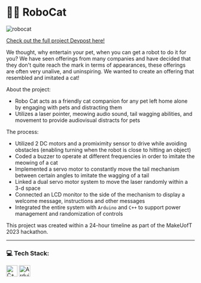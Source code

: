 # 🤖🐱 RoboCat

![robocat](https://github.com/reaahuja/MakeUofT/assets/98338848/b327e934-1859-4a3a-bb55-79d4368b5c38)

[Check out the full project Devpost here!](https://devpost.com/software/robo-cat)

We thought, why entertain your pet, when you can get a robot to do it for you? We have seen offerings from many companies and have decided that they don't quite reach the mark in terms of appearances, these offerings are often very unalive, and uninspiring. We wanted to create an offering that resembled and imitated a cat!

About the project:
- Robo Cat acts as a friendly cat companion for any pet left home alone by engaging with pets and distracting them
- Utilizes a laser pointer, meowing audio sound, tail wagging abilities, and movement to provide audiovisual distracts for pets

The process:
- Utilized 2 DC motors and a promiximity sensor to drive while avoiding obstacles (enabling turning when the robot is close to hitting an object)
- Coded a buzzer to operate at different frequencies in order to imitate the meowing of a cat
- Implemented a servo motor to constantly move the tail mechanism between certain angles to imitate the wagging of a tail
- Linked a dual servo motor system to move the laser randomly within a 3-d space
- Connected an LCD monitor to the side of the mechanism to display a welcome message, instructions and other messages
- Integrated the entire system with `Arduino` and `C++` to support power management and randomization of controls

This project was created within a 24-hour timeline as part of the MakeUofT 2023 hackathon.

----

### 💻 Tech Stack: 
<img src="https://img.shields.io/badge/-C++-00599C?style=flat&logo=cplusplus&logoColor=white" height="30" alt = "C++"/> <img src="https://img.shields.io/badge/-Arduino-00979D?style=flat&logo=arduino&logoColor=white" height="30" alt = "Arduino" />
